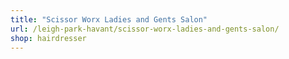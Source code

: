 ```yaml
---
title: "Scissor Worx Ladies and Gents Salon"
url: /leigh-park-havant/scissor-worx-ladies-and-gents-salon/
shop: hairdresser
---
```

